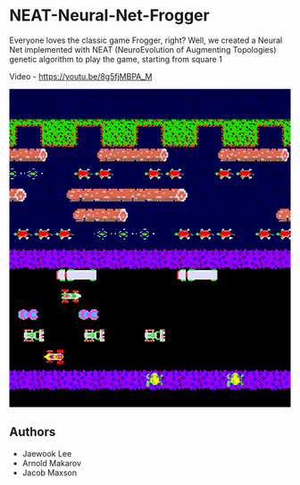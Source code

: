 # NEAT-Neural-Net-Frogger
Everyone loves the classic game Frogger, right? Well, we created a Neural Net implemented with NEAT (NeuroEvolution of Augmenting Topologies) genetic algorithm to play the game, starting from square 1

Video - https://youtu.be/8g5fjMBPA_M

![Image of Frogger](FroggerThumbnail.PNG)

## Authors
- Jaewook Lee
- Arnold Makarov
- Jacob Maxson
